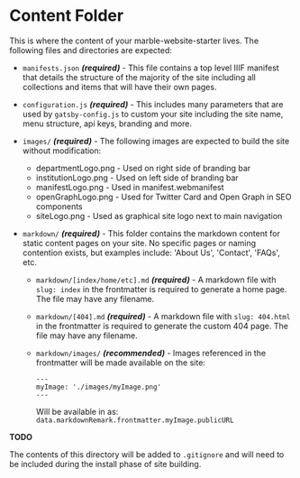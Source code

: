 # Content Folder

This is where the content of your marble-website-starter lives. The following files and directories are expected:

* `manifests.json` ***(required)*** - This file contains a top level IIIF manifest that details the structure of the majority of the site including all collections and items that will have their own pages.

* `configuration.js` ***(required)*** - This includes many parameters that are used by `gatsby-config.js` to custom your site including the site name, menu structure, api keys, branding and more.

* `images/` ***(required)*** -  The following images are expected to build the site without modification:
  * departmentLogo.png - Used on right side of branding bar
  * institutionLogo.png - Used on left side of branding bar
  * manifestLogo.png - Used in manifest.webmanifest
  * openGraphLogo.png - Used for Twitter Card and Open Graph in SEO components
  * siteLogo.png - Used as graphical site logo next to main navigation

* `markdown/`  ***(required)*** - This folder contains the markdown content for static content pages on your site. No specific pages or naming contention exists, but examples include: 'About Us', 'Contact', 'FAQs', etc.

  * `markdown/[index/home/etc].md` ***(required)*** - A markdown file with `slug: index` in the frontmatter is required to generate a home page. The file may have any filename.
  * `markdown/[404].md` ***(required)*** - A markdown file with `slug: 404.html` in the frontmatter is required to generate the custom 404 page. The file may have any filename.

  * `markdown/images/`  ***(recommended)*** - Images referenced in the frontmatter will be made available on the site:

    ```
    ---
    myImage: './images/myImage.png'
    ---
    ```
    Will be available in as: `data.markdownRemark.frontmatter.myImage.publicURL`

**TODO**

The contents of this directory will be added to `.gitignore` and will need to be included during the install phase of site building.
